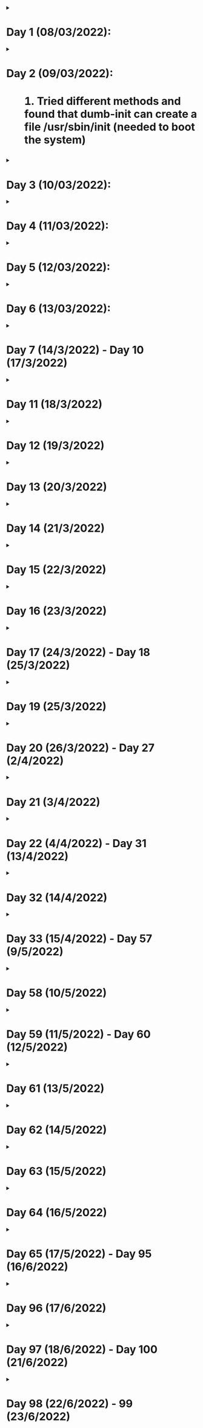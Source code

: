 <details>
<summary><h1> Day 1 (08/03/2022):</h1></summary>

1. Created this repo 
2. Retrieved previous work on SLUX
3. Selected a logo for SLUX
4. Tested SLUX-TEST.ISO(just to find, that it didn't have an init).
</details>

<details>
<summary><h1> Day 2 (09/03/2022):<h1><summary>

1. Tried different methods and found that dumb-init can create a file /usr/sbin/init (needed to boot the system)
</details>

<details>
<summary><h1> Day 3 (10/03/2022):</h1></summary>

1. Found out that dumb-init wasn't needed, just that the initramfs couldn't just see /usr/sbin/init(sybolic link to /usr/lib/systemd/systemd).
2. Removed the booting issue with help from Tomas M(see this [issue](https://github.com/tomas-m/linux-live/issues/200)).
</details>

<details>
<summary><h1> Day 4 (11/03/2022):</h1></summary>

1. Selected a logo for SLUX (the previous one didn't look nice on the boot screen)
2. Made the initrd look for SLUX data in /slux (previously it was /slax)
</details>

<details>
<summary><h1> Day 5 (12/03/2022):</h1></summary>

1. Reduced the size of 001-debootstrap.sb (future 01-core.sb) by 50mb (although logging failure still persists).
</details>

<details>
<summary><h1> Day 6 (13/03/2022):</h1></summary>

1. Achievement! SLUX beta - core(no ui) version created(although it is still called alpha, as exept me no one has tested it).
2. Although the Graphical(ui) version can take one or two more days....
3. Logging failure solved!
4. Cancelled uploading slux-beta.iso, as wpa_supplicant and many other apps are still missing in it. :(
</details>

<details>
<summary><h1> Day 7 (14/3/2022) - Day 10 (17/3/2022)</h1></summary>

No progress.
</details>

<details>
<summary><h1> Day 11 (18/3/2022)</h1></summary>

1. Developed /usr/bin/slux, which will be tested on Day 12
</details>

<details>
<summary><h1> Day 12 (19/3/2022)</h1></summary>

1. Started to rebuild S.L.U.X. as I found that its source code files were deleted in a move command. (╥﹏╥)
</details>

<details>
<summary><h1> Day 13 (20/3/2022)</h1></summary>

No progress.
</details>

<details>
<summary><h1> Day 14 (21/3/2022)</h1></summary>

1. Uploaded a preview of S.L.U.X's login screen(in Discussions[now announcements])
2. Created a TODO file.
</details>

<details>
<summary><h1> Day 15 (22/3/2022)</h1></summary>

No progress.
</details>

<details>
<summary><h1> Day 16 (23/3/2022)</h1></summary>

1. Re-created a debootstrapped base system bundle(module(
</details>

<details>
<summary><h1> Day 17 (24/3/2022) - Day 18 (25/3/2022)</h1></summary>

No progress.
</details>

<details>
<summary><h1> Day 19 (25/3/2022)</h1></summary>

1. Re-created 001-debootstrap.sb with changes mentioned in [TODO.md](https://github.com/tree-t/S.L.U.X/blob/main/TODO.md)
</details>

<details>
<summary><h1> Day 20 (26/3/2022) - Day 27 (2/4/2022)</h1></summary>

No progress.
</details>

<details>
<summary><h1> Day 21 (3/4/2022)</h1></summary>

1. Updated to debian 11.3
2. Did some tweaks to nano(nanorc) and .bashrc
</details>

<details>
<summary><h1> Day 22 (4/4/2022) - Day 31 (13/4/2022)</h1></summary>

No Progress.
</details>

<details>
<summary><h1> Day 32 (14/4/2022)</h1></summary>

1. Changed the look of [S.L.U.X's Home Page](https://www.tree-t.github.io/S.L.U.X).
</details>

<details>
<summary><h1> Day 33 (15/4/2022) - Day 57 (9/5/2022)</h1></summary>

No Progress.
</details>

<details>
<summary><h1> Day 58 (10/5/2022)</h1></summary>

1. Added some source files.
</details>

<details>
<summary><h1> Day 59 (11/5/2022) - Day 60 (12/5/2022)</h1></summary>

No Progress.
</details>

<details>
<summary><h1> Day 61 (13/5/2022)</h1></summary>

1. Chose awesome as wm and uploaded some source 
</details>

<details>
<summary><h1> Day 62 (14/5/2022)</h1></summary>

1. Uploaded some source 
</details>

<details>
<summary><h1> Day 63 (15/5/2022)</h1></summary>

No Progress.
</details>

<details>
<summary><h1> Day 64 (16/5/2022)</h1></summary>

1. Added some source files.
</details>

<details>
<summary><h1> Day 65 (17/5/2022) - Day 95 (16/6/2022)</h1></summary>

No Progress.
</details>

<details>
<summary><h1> Day 96 (17/6/2022)</h1></summary>

1. Renamed S.L.U.X to Gantu OS
</details>

<details>
<summary><h1> Day 97 (18/6/2022) - Day 100 (21/6/2022)</h1></summary>

Mostly no progress..
1. Found a good replacement for Featherpad - [Nedit-ng](https://github.com/eteran/nedit-ng) ( Nedit stands for Nirvana text editor and I think that -ng stands for new generation)
    * Reasons for dumping Featherpad:
        A. Although Featherpad is super nice, but for Gantu I'll need a lightweight text editor.
2. Renamed Gantu to Dormmamu
</details>

<details>
<summary><h1> Day 98 (22/6/2022) - 99 (23/6/2022)</h1></summary>

No progress..
</details>
